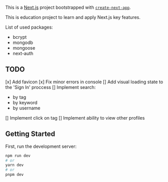 This is a [Next.js](https://nextjs.org/) project bootstrapped with [`create-next-app`](https://github.com/vercel/next.js/tree/canary/packages/create-next-app).

This is education project to learn and apply Next.js key features.

List of used packages:

- bcrypt
- mongodb
- mongoose
- next-auth

## TODO

[x] Add favicon
[x] Fix minor errors in console
[] Add visual loading state to the 'Sign In' proccess
[] Implement search:

- by tag
- by keyword
- by username

[] Implement click on tag
[] Implement ability to view other profiles

## Getting Started

First, run the development server:

```bash
npm run dev
# or
yarn dev
# or
pnpm dev
```
